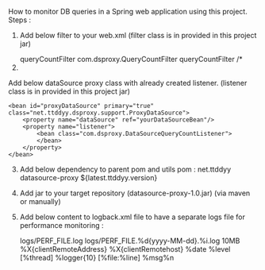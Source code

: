 How to monitor DB queries in a Spring web application using this project.
Steps :

1) Add below filter to your web.xml
(filter class is in provided in this project jar)

	<filter>
	   <filter-name>queryCountFilter</filter-name>
	   <filter-class>com.dsproxy.QueryCountFilter</filter-class>
	</filter>
	<filter-mapping>
		<filter-name>queryCountFilter</filter-name>
		<url-pattern>/*</url-pattern>
	</filter-mapping>

2)            
Add below dataSource proxy class with already created listener.
(listener class is in provided in this project jar)
                
	<bean id="proxyDataSource" primary="true" class="net.ttddyy.dsproxy.support.ProxyDataSource">
		<property name="dataSource" ref="yourDataSourceBean"/>
		<property name="listener">
			<bean class="com.dsproxy.DataSourceQueryCountListener">
			</bean>
		</property>
	</bean>


3) Add below dependency to parent pom and utils pom :
	<dependency>
		<groupId>net.ttddyy</groupId>
		<artifactId>datasource-proxy</artifactId>
		<version>${latest.ttddyy.version}</version>
	</dependency>


4) Add jar to your target repository (datasource-proxy-1.0.jar)
(via maven or manually)

5) Add below content to logback.xml file to have a separate logs file for performance monitoring :

	<appender name="PERF_FILE" class="ch.qos.logback.core.rolling.RollingFileAppender">
		<file>logs/PERF_FILE.log</file>
		<rollingPolicy class="ch.qos.logback.core.rolling.TimeBasedRollingPolicy">
			<FileNamePattern>logs/PERF_FILE.%d{yyyy-MM-dd}.%i.log</FileNamePattern>
			<timeBasedFileNamingAndTriggeringPolicy class="ch.qos.logback.core.rolling.SizeAndTimeBasedFNATP">
							<!-- or whenever the file size reaches 10MB -->
							<maxFileSize>10MB</maxFileSize>
			</timeBasedFileNamingAndTriggeringPolicy>
		</rollingPolicy>
		<encoder>
			<pattern>%X{clientRemoteAddress} %X{clientRemotehost} %date %level [%thread] %logger{10} [%file:%line] %msg%n</pattern>
		</encoder>
	</appender>

	<logger name="com.dsproxy.QueryCountFilter" additivity="false" level="INFO">
		<appender-ref ref="PERF_FILE" />
	</logger>

